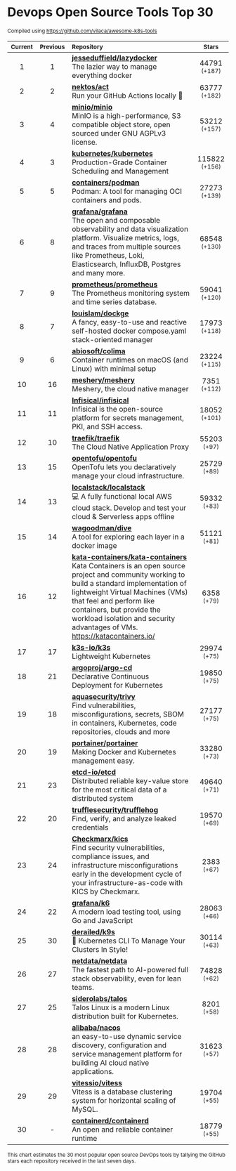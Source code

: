# Devops Open Source Tools Top 30
<sup>Compiled using https://github.com/vilaca/awesome-k8s-tools</sup>
<div align="center">

|<sub>Current</sub>|<sub>Previous</sub>|<sub>Repository</sub>|<sub>Stars</sub>|
|:---:|:---:|:---|:---:|
|1|1|[**jesseduffield/lazydocker**](https://github.com/jesseduffield/lazydocker)<br/>The lazier way to manage everything docker|44791 <sup>(+187)</sup>|
|2|2|[**nektos/act**](https://github.com/nektos/act)<br/>Run your GitHub Actions locally 🚀|63777 <sup>(+182)</sup>|
|3|4|[**minio/minio**](https://github.com/minio/minio)<br/>MinIO is a high-performance, S3 compatible object store, open sourced under GNU AGPLv3 license.|53212 <sup>(+157)</sup>|
|4|3|[**kubernetes/kubernetes**](https://github.com/kubernetes/kubernetes)<br/>Production-Grade Container Scheduling and Management|115822 <sup>(+156)</sup>|
|5|5|[**containers/podman**](https://github.com/containers/podman)<br/>Podman: A tool for managing OCI containers and pods.|27273 <sup>(+139)</sup>|
|6|8|[**grafana/grafana**](https://github.com/grafana/grafana)<br/>The open and composable observability and data visualization platform. Visualize metrics, logs, and traces from multiple sources like Prometheus, Loki, Elasticsearch, InfluxDB, Postgres and many more. |68548 <sup>(+130)</sup>|
|7|9|[**prometheus/prometheus**](https://github.com/prometheus/prometheus)<br/>The Prometheus monitoring system and time series database.|59041 <sup>(+120)</sup>|
|8|7|[**louislam/dockge**](https://github.com/louislam/dockge)<br/>A fancy, easy-to-use and reactive self-hosted docker compose.yaml stack-oriented manager|17973 <sup>(+118)</sup>|
|9|6|[**abiosoft/colima**](https://github.com/abiosoft/colima)<br/>Container runtimes on macOS (and Linux) with minimal setup|23224 <sup>(+115)</sup>|
|10|16|[**meshery/meshery**](https://github.com/meshery/meshery)<br/>Meshery, the cloud native manager|7351 <sup>(+112)</sup>|
|11|11|[**Infisical/infisical**](https://github.com/Infisical/infisical)<br/>Infisical is the open-source platform for secrets management, PKI, and SSH access.|18052 <sup>(+101)</sup>|
|12|10|[**traefik/traefik**](https://github.com/traefik/traefik)<br/>The Cloud Native Application Proxy|55203 <sup>(+97)</sup>|
|13|15|[**opentofu/opentofu**](https://github.com/opentofu/opentofu)<br/>OpenTofu lets you declaratively manage your cloud infrastructure.|25729 <sup>(+89)</sup>|
|14|13|[**localstack/localstack**](https://github.com/localstack/localstack)<br/>💻 A fully functional local AWS cloud stack. Develop and test your cloud & Serverless apps offline|59332 <sup>(+83)</sup>|
|15|14|[**wagoodman/dive**](https://github.com/wagoodman/dive)<br/>A tool for exploring each layer in a docker image|51121 <sup>(+81)</sup>|
|16|12|[**kata-containers/kata-containers**](https://github.com/kata-containers/kata-containers)<br/>Kata Containers is an open source project and community working to build a standard implementation of lightweight Virtual Machines (VMs) that feel and perform like containers, but provide the workload isolation and security advantages of VMs. https://katacontainers.io/|6358 <sup>(+79)</sup>|
|17|17|[**k3s-io/k3s**](https://github.com/k3s-io/k3s)<br/>Lightweight Kubernetes|29974 <sup>(+75)</sup>|
|18|21|[**argoproj/argo-cd**](https://github.com/argoproj/argo-cd)<br/>Declarative Continuous Deployment for Kubernetes|19850 <sup>(+75)</sup>|
|19|18|[**aquasecurity/trivy**](https://github.com/aquasecurity/trivy)<br/>Find vulnerabilities, misconfigurations, secrets, SBOM in containers, Kubernetes, code repositories, clouds and more|27177 <sup>(+75)</sup>|
|20|19|[**portainer/portainer**](https://github.com/portainer/portainer)<br/>Making Docker and Kubernetes management easy.|33280 <sup>(+73)</sup>|
|21|23|[**etcd-io/etcd**](https://github.com/etcd-io/etcd)<br/>Distributed reliable key-value store for the most critical data of a distributed system|49640 <sup>(+71)</sup>|
|22|20|[**trufflesecurity/trufflehog**](https://github.com/trufflesecurity/trufflehog)<br/>Find, verify, and analyze leaked credentials|19570 <sup>(+69)</sup>|
|23|24|[**Checkmarx/kics**](https://github.com/Checkmarx/kics)<br/>Find security vulnerabilities, compliance issues, and infrastructure misconfigurations early in the development cycle of your infrastructure-as-code with KICS by Checkmarx.|2383 <sup>(+67)</sup>|
|24|22|[**grafana/k6**](https://github.com/grafana/k6)<br/>A modern load testing tool, using Go and JavaScript|28063 <sup>(+66)</sup>|
|25|30|[**derailed/k9s**](https://github.com/derailed/k9s)<br/>🐶 Kubernetes CLI To Manage Your Clusters In Style!|30114 <sup>(+63)</sup>|
|26|27|[**netdata/netdata**](https://github.com/netdata/netdata)<br/>The fastest path to AI-powered full stack observability, even for lean teams.|74828 <sup>(+62)</sup>|
|27|25|[**siderolabs/talos**](https://github.com/siderolabs/talos)<br/>Talos Linux is a modern Linux distribution built for Kubernetes.|8201 <sup>(+58)</sup>|
|28|28|[**alibaba/nacos**](https://github.com/alibaba/nacos)<br/>an easy-to-use dynamic service discovery, configuration and service management platform for building AI cloud native applications.|31623 <sup>(+57)</sup>|
|29|29|[**vitessio/vitess**](https://github.com/vitessio/vitess)<br/>Vitess is a database clustering system for horizontal scaling of MySQL.|19704 <sup>(+55)</sup>|
|30|-|[**containerd/containerd**](https://github.com/containerd/containerd)<br/>An open and reliable container runtime|18779 <sup>(+55)</sup>|


</div>

<sub>This chart estimates the 30 most popular open source DevOps tools by tallying the GitHub stars each repository received in the last seven days.</sub>
